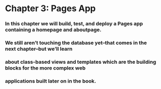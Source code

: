 # Chapter 3: Pages App
### In this chapter we will build, test, and deploy a Pages app containing a homepage and aboutpage. 
### We still aren’t touching the database yet–that comes in the next chapter–but we’ll learn
### about class-based views and templates which are the building blocks for the more complex web
### applications built later on in the book.
